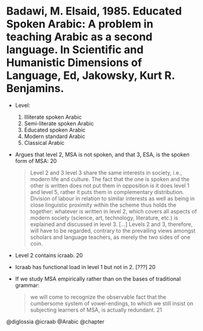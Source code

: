 # Badawi, M. Elsaid, 1985. Educated Spoken Arabic: A problem in teaching Arabic as a second language. In Scientific and Humanistic Dimensions of Language, Ed, Jakowsky, Kurt R. Benjamins.


- Level:
  1. Illiterate spoken Arabic
  1. Semi-literate spoken Arabic
  1. Educated spoken Arabic
  1. Modern standard Arabic
  1. Classical Arabic

- Argues that level 2, MSA is not spoken, and that 3, ESA, is the spoken form of MSA: 20

  > Level 2 and 3 level 3 share the same interests in society, i.e., modern life and culture. The fact that the one is spoken and the other is written does not put them in opposition is it does level 1 and level 5, rather it puts them in complementary distribution. Division of labour in relation to similar interests as well as being in close linguistic proximity within the scheme thus holds the together: whatever is written in level 2, which covers all aspects of modern society (science, art, technology, literature, etc.) is explained and discussed in level 3. [...] Levels 2 and 3, therefore, will have to be regarded, contrary to the prevailing views amongst scholars and language teachers, as merely the two sides of one coin. 

- Level 2 contains icraab. 20 

- Icraab has functional load in level 1 but not in 2. [???] 20

- If we study MSA empirically rather than on the bases of traditional grammar: 

  > we will come to recognize the observable fact that the cumbersome system of vowel-endings, to which we still insist on subjecting learners of MSA, is actually redundant. 21

@diglossia
@icraab
@Arabic
@chapter
